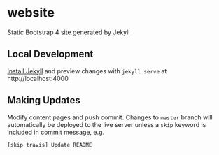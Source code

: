 # website
Static Bootstrap 4 site generated by Jekyll

## Local Development
[Install Jekyll](https://jekyllrb.com/docs/installation/) and preview changes
with `jekyll serve` at http://localhost:4000

## Making Updates
Modify content pages and push commit. Changes to `master` branch will automatically
be deployed to the live server unless a `skip` keyword is included in commit message, e.g. 
```
[skip travis] Update README
```
